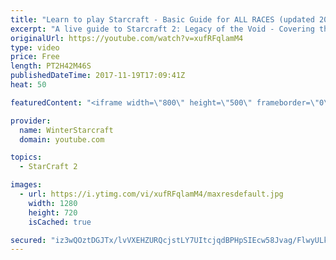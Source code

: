 ```yaml
---
title: "Learn to play Starcraft - Basic Guide for ALL RACES (updated 2017)"
excerpt: "A live guide to Starcraft 2: Legacy of the Void - Covering the basics and build orders for all of the races, and covering the important decisions to be made early in the game.  Not a step by step guide but a demonstration once you have the very basics of the units and races!"
originalUrl: https://youtube.com/watch?v=xufRFqlamM4
type: video
price: Free
length: PT2H42M46S
publishedDateTime: 2017-11-19T17:09:41Z
heat: 50

featuredContent: "<iframe width=\"800\" height=\"500\" frameborder=\"0\" src=\"https://www.youtube.com/embed/xufRFqlamM4\" allow=\"accelerometer; autoplay; encrypted-media; gyroscope; picture-in-picture\" allowfullscreen></iframe>"

provider:
  name: WinterStarcraft
  domain: youtube.com

topics:
  - StarCraft 2

images:
  - url: https://i.ytimg.com/vi/xufRFqlamM4/maxresdefault.jpg
    width: 1280
    height: 720
    isCached: true

secured: "iz3wQOztDGJTx/lvVXEHZURQcjstLY7UItcjqdBPHpSIEcw58Jvag/FlwyULkFAGACrlXuePpWiDKo4Ck7Aj6+IQ2Zrp1w9W1GqQ7MSyLKsYG0L4vElVuuno2/PD04+7Y/udXhqYZ1esmAllChe0BOc7l7HOXJ7raX2XcNJJtPCy8qA0RvctPDr2/YF/PNHWcinBgq+pKMGYQYMRc+il4v7OY/ahC3Ro/vbQLJ1csadjlk2NRO+fXalSoFR7Z4C3Y2Zv3dEtZsIFnyyBpf196+zP5RFuCy4SKtvB45FegtiZP4olfnPF0/+6cIeYxhxBymBMk4jTa4eeZTeBJ6BKY42vttI9jPoG52f4OuhLZ72p/Nn4EuWltof6cyV4zfQ2m88vYGvPbNYdgJ0rEdBqWKo4YSVuus42GYMvLSrG8wJiBJXdsao33NOBfsFi+YCr;TtV5OVUj7DsNLAJ4F1eC7w=="
---
```


